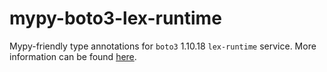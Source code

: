 # mypy-boto3-lex-runtime

Mypy-friendly type annotations for `boto3` 1.10.18 `lex-runtime` service.
More information can be found [here](https://github.com/vemel/mypy_boto3).